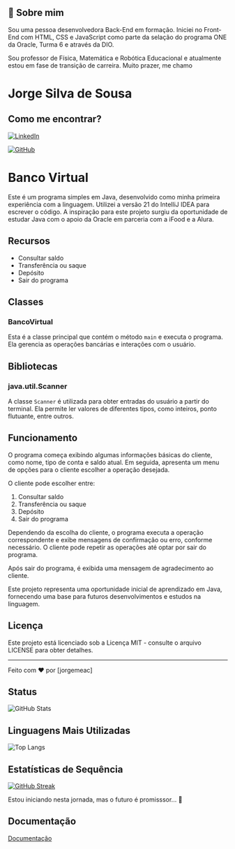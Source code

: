 
## 🚀 Sobre mim
Sou uma pessoa desenvolvedora Back-End em formação. Iniciei no Front-End com HTML, CSS e JavaScript como parte da selação do programa ONE da Oracle, Turma 6 e através da DIO.

Sou professor de Física, Matemática e Robótica Educacional e atualmente estou em fase de transição de carreira. Muito prazer, me chamo

# Jorge Silva de Sousa

## Como me encontrar?
[![LinkedIn](https://img.shields.io/badge/LinkedIn-0077B5?style=for-the-badge&logo=linkedin&logoColor=white)](https://www.linkedin.com/in/jorgemeac)

[![GitHub](https://img.shields.io/badge/GitHub-100000?style=for-the-badge&logo=github&logoColor=white)](https://github.com/jorgemeac)
# Banco Virtual

Este é um programa simples em Java, desenvolvido como minha primeira experiência com a linguagem. Utilizei a versão 21 do IntelliJ IDEA para escrever o código. A inspiração para este projeto surgiu da oportunidade de estudar Java com o apoio da Oracle em parceria com a iFood e a Alura.

## Recursos

- Consultar saldo
- Transferência ou saque
- Depósito
- Sair do programa

## Classes

### BancoVirtual

Esta é a classe principal que contém o método `main` e executa o programa. Ela gerencia as operações bancárias e interações com o usuário.

## Bibliotecas

### java.util.Scanner

A classe `Scanner` é utilizada para obter entradas do usuário a partir do terminal. Ela permite ler valores de diferentes tipos, como inteiros, ponto flutuante, entre outros.

## Funcionamento

O programa começa exibindo algumas informações básicas do cliente, como nome, tipo de conta e saldo atual. Em seguida, apresenta um menu de opções para o cliente escolher a operação desejada.

O cliente pode escolher entre:

1. Consultar saldo
2. Transferência ou saque
3. Depósito
4. Sair do programa


Dependendo da escolha do cliente, o programa executa a operação correspondente e exibe mensagens de confirmação ou erro, conforme necessário. O cliente pode repetir as operações até optar por sair do programa.

Após sair do programa, é exibida uma mensagem de agradecimento ao cliente.

Este projeto representa uma oportunidade inicial de aprendizado em Java, fornecendo uma base para futuros desenvolvimentos e estudos na linguagem.


## Licença

Este projeto está licenciado sob a Licença MIT - consulte o arquivo LICENSE para obter detalhes.

---

Feito com ❤️ por [jorgemeac]

## Status
![GitHub Stats](https://github-readme-stats.vercel.app/api?username=jorgemeac&theme=transparent&bg_color=0ff&border_color=00f&show_icons=true&icon_color=000&title_color=000&text_color=00f)

## Linguagens Mais Utilizadas

![Top Langs](https://github-readme-stats-git-masterrstaa-rickstaa.vercel.app/api/top-langs/?username=jorgemeac&theme=transparent&bg_color=0ff&border_color=00f&show_icons=true&icon_color=000&title_color=000&text_color=00f)

## Estatísticas de Sequência

[![GitHub Streak](https://streak-stats.demolab.com/?user=jorgemeac&theme=transparent&bg_color=0ff&border_color=00f&show_icons=true&icon_color=000&title_color=000&text_color=00f)](https://github.com/jorgemeac)

Estou iniciando nesta jornada, mas o futuro é promisssor... 🚀


## Documentação

[Documentação](https://docs.oracle.com/en/java/)


